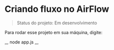 <h1>Criando fluxo no AirFlow</h1>

> Status do projeto: Em desenvolvimento

Para rodar esse projeto em sua máquina, digite:

,,,
node app.js
,,,



